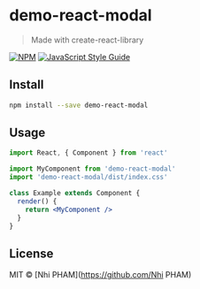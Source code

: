 # demo-react-modal

> Made with create-react-library

[![NPM](https://img.shields.io/npm/v/demo-react-modal.svg)](https://www.npmjs.com/package/demo-react-modal) [![JavaScript Style Guide](https://img.shields.io/badge/code_style-standard-brightgreen.svg)](https://standardjs.com)

## Install

```bash
npm install --save demo-react-modal
```

## Usage

```jsx
import React, { Component } from 'react'

import MyComponent from 'demo-react-modal'
import 'demo-react-modal/dist/index.css'

class Example extends Component {
  render() {
    return <MyComponent />
  }
}
```

## License

MIT © [Nhi PHAM](https://github.com/Nhi PHAM)
